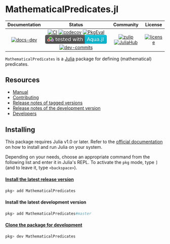 # MathematicalPredicates.jl

| **Documentation** | **Status** | **Community** | **License** |
|:-----------------:|:----------:|:-------------:|:-----------:|
| [![docs-dev][dev-img]][dev-url] | [![CI][ci-img]][ci-url] [![codecov][cov-img]][cov-url] [![PkgEval][pkgeval-img]][pkgeval-url] [![aqua][aqua-img]][aqua-url] [![dev-commits][dev-commits-url]][dev-commits-target] | [![zulip][chat-img]][chat-url] [![JuliaHub][juliahub-img]][juliahub-url] | [![license][lic-img]][lic-url] |

[dev-img]: https://img.shields.io/badge/docs-latest-blue.svg
[dev-url]: https://juliareach.github.io/MathematicalPredicates.jl/dev/
[ci-img]: https://github.com/JuliaReach/MathematicalPredicates.jl/actions/workflows/test-master.yml/badge.svg
[ci-url]: https://github.com/JuliaReach/MathematicalPredicates.jl/actions/workflows/test-master.yml
[cov-img]: https://codecov.io/github/JuliaReach/MathematicalPredicates.jl/coverage.svg
[cov-url]: https://app.codecov.io/github/JuliaReach/MathematicalPredicates.jl
[pkgeval-img]: https://juliaci.github.io/NanosoldierReports/pkgeval_badges/M/MathematicalPredicates.svg
[pkgeval-url]: https://juliaci.github.io/NanosoldierReports/pkgeval_badges/M/MathematicalPredicates.html
[aqua-img]: https://raw.githubusercontent.com/JuliaTesting/Aqua.jl/master/badge.svg
[aqua-url]: https://github.com/JuliaTesting/Aqua.jl
[dev-commits-url]: https://img.shields.io/github/commits-since/JuliaReach/MathematicalPredicates.jl/latest.svg
[dev-commits-target]: https://github.com/JuliaReach/MathematicalPredicates.jl
[chat-img]: https://img.shields.io/badge/zulip-join_chat-brightgreen.svg
[chat-url]: https://julialang.zulipchat.com/#narrow/stream/278609-juliareach
[juliahub-img]: https://juliahub.com/docs/General/MathematicalPredicates/stable/version.svg
[juliahub-url]: https://juliahub.com/ui/Packages/General/MathematicalPredicates
[lic-img]: https://img.shields.io/github/license/mashape/apistatus.svg
[lic-url]: https://github.com/JuliaReach/MathematicalPredicates.jl/blob/master/LICENSE

`MathematicalPredicates` is a [Julia](http://julialang.org) package for defining (mathematical) predicates.

## Resources

- [Manual](http://juliareach.github.io/MathematicalPredicates.jl/dev/)
- [Contributing](https://juliareach.github.io/MathematicalPredicates.jl/dev/about/#Contributing-1)
- [Release notes of tagged versions](https://github.com/JuliaReach/MathematicalPredicates.jl/releases)
- [Release notes of the development version](https://github.com/JuliaReach/MathematicalPredicates.jl/wiki/Release-log-tracker)
- [Developers](https://juliareach.github.io/MathematicalPredicates.jl/dev/about/#Core-developers-1)

## Installing

This package requires Julia v1.0 or later.
Refer to the [official documentation](https://julialang.org/downloads) on how to
install and run Julia on your system.

Depending on your needs, choose an appropriate command from the following list
and enter it in Julia's REPL.
To activate the `pkg` mode, type `]` (and to leave it, type `<backspace>`).

#### [Install the latest release version](https://julialang.github.io/Pkg.jl/v1/managing-packages/#Adding-registered-packages-1)

```julia
pkg> add MathematicalPredicates
```

#### Install the latest development version

```julia
pkg> add MathematicalPredicates#master
```

#### [Clone the package for development](https://julialang.github.io/Pkg.jl/v1/managing-packages/#Developing-packages-1)

```julia
pkg> dev MathematicalPredicates
```
